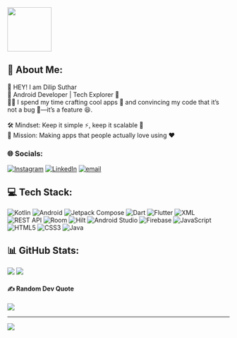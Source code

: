 <div align="left">
  <img height="100" src="https://media.giphy.com/media/M9gbBd9nbDrOTu1Mqx/giphy.gif"  />
</div>

## 💫 About Me:
👋 HEY! I am Dilip Suthar <br>📱 Android Developer | Tech Explorer 🚀<br>👨‍💻 I spend my time crafting cool apps 📱 and convincing my code that it’s not a bug 🐞—it’s a feature 😆.<br><br>🛠️ Mindset: Keep it simple ⚡, keep it scalable 🔄<br>🎯 Mission: Making apps that people actually love using ❤️

### 🌐 Socials:
[![Instagram](https://img.shields.io/badge/Instagram-%23E4405F.svg?logo=Instagram&logoColor=white)](https://instagram.com/memeusix) [![LinkedIn](https://img.shields.io/badge/LinkedIn-%230077B5.svg?logo=linkedin&logoColor=white)](https://linkedin.com/in/dilipsuthar264) [![email](https://img.shields.io/badge/Email-D14836?logo=gmail&logoColor=white)](mailto:dilipsuthar2643@gmail.com) 

## 💻 Tech Stack:

![Kotlin](https://img.shields.io/badge/kotlin-%237F52FF.svg?style=for-the-badge&logo=kotlin&logoColor=white)  ![Android](https://img.shields.io/badge/android-%2300DD77.svg?style=for-the-badge&logo=android&logoColor=white)  ![Jetpack Compose](https://img.shields.io/badge/Jetpack%20Compose-%2300ADD8.svg?style=for-the-badge&logo=jetpack-compose&logoColor=white)
![Dart](https://img.shields.io/badge/dart-%230175C2.svg?style=for-the-badge&logo=dart&logoColor=white)  ![Flutter](https://img.shields.io/badge/flutter-%2302569B.svg?style=for-the-badge&logo=flutter&logoColor=white)  ![XML](https://img.shields.io/badge/xml-%23FF6600.svg?style=for-the-badge&logo=xml&logoColor=white) 
![REST API](https://img.shields.io/badge/REST%20API-%23000000.svg?style=for-the-badge&logo=postman&logoColor=white)  ![Room](https://img.shields.io/badge/room-%23FF6F00.svg?style=for-the-badge&logo=sqlite&logoColor=white)  ![Hilt](https://img.shields.io/badge/hilt-%23007ACC.svg?style=for-the-badge&logo=dagger&logoColor=white) 
![Android Studio](https://img.shields.io/badge/android%20studio-%233DDC84.svg?style=for-the-badge&logo=android-studio&logoColor=white)  ![Firebase](https://img.shields.io/badge/firebase-%23FFCA28.svg?style=for-the-badge&logo=firebase&logoColor=white)  ![JavaScript](https://img.shields.io/badge/javascript-%23F7DF1E.svg?style=for-the-badge&logo=javascript&logoColor=black)  ![HTML5](https://img.shields.io/badge/html5-%23E34F26.svg?style=for-the-badge&logo=html5&logoColor=white)  ![CSS3](https://img.shields.io/badge/css3-%231572B6.svg?style=for-the-badge&logo=css3&logoColor=white)  ![Java](https://img.shields.io/badge/java-%23ED8B00.svg?style=for-the-badge&logo=openjdk&logoColor=white)  


## 📊 GitHub Stats:
![](https://github-readme-stats.vercel.app/api?username=dilipsuthar264&theme=dark&hide_border=false&include_all_commits=true&count_private=true)
![](https://github-readme-stats.vercel.app/api/top-langs/?username=dilipsuthar264&theme=dark&hide_border=false&include_all_commits=true&count_private=true&layout=compact)

#### ✍️ Random Dev Quote
![](https://quotes-github-readme.vercel.app/api?type=horizontal&theme=light)

---
[![](https://visitcount.itsvg.in/api?id=dilipsuthar264&icon=0&color=0)](https://visitcount.itsvg.in)

<!-- Proudly created with GPRM ( https://gprm.itsvg.in ) -->
